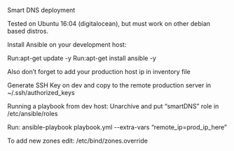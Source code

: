 Smart DNS deployment

Tested on Ubuntu 16:04 (digitalocean), but must work on other debian based distros.

Install Ansible on your development host:

Run:apt-get update -y
Run:apt-get install ansible -y

Also don’t forget to add your production host ip in inventory file

Generate SSH Key on dev and copy to the remote production server in ~/.ssh/authorized_keys

Running a playbook from dev host:
Unarchive and put “smartDNS” role in /etc/ansible/roles

Run: ansible-playbook playbook.yml --extra-vars “remote_ip=prod_ip_here”

To add new zones edit: /etc/bind/zones.override

